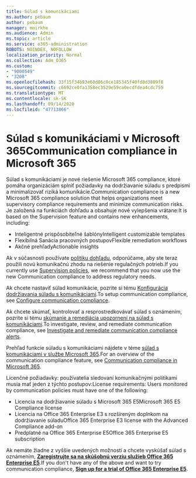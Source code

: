 ```yaml
---
title: Súlad s komunikáciami
ms.author: pebaum
author: pebaum
manager: mnirkhe
ms.audience: Admin
ms.topic: article
ms.service: o365-administration
ROBOTS: NOINDEX, NOFOLLOW
localization_priority: Normal
ms.collection: Adm_O365
ms.custom:
- "9000549"
- "3208"
ms.openlocfilehash: 33f15f34b93e60d86c0ce185345f40fd0d3809f8
ms.sourcegitcommit: c6692ce0fa1358ec3529e59ca0ecdfdea4cdc759
ms.translationtype: MT
ms.contentlocale: sk-SK
ms.lasthandoff: 09/14/2020
ms.locfileid: "47713866"
---
```

# <a name="communication-compliance-in-microsoft-365"></a><span data-ttu-id="af509-102">Súlad s komunikáciami v Microsoft 365</span><span class="sxs-lookup"><span data-stu-id="af509-102">Communication compliance in Microsoft 365</span></span>

<span data-ttu-id="af509-103">Súlad s komunikáciami je nové riešenie Microsoft 365 compliance, ktoré pomáha organizáciám splniť požiadavky na dodržiavanie súladu s predpismi a minimalizovať riziká komunikácie.</span><span class="sxs-lookup"><span data-stu-id="af509-103">Communication compliance is a new Microsoft 365 compliance solution that helps organizations meet supervisory compliance requirements and minimize communication risks.</span></span> <span data-ttu-id="af509-104">Je založená na funkciách dohľadu a obsahuje nové vylepšenia vrátane:</span><span class="sxs-lookup"><span data-stu-id="af509-104">It is based on the Supervision feature and contains new enhancements, including:</span></span>

- <span data-ttu-id="af509-105">Inteligentné prispôsobiteľné šablóny</span><span class="sxs-lookup"><span data-stu-id="af509-105">Intelligent customizable templates</span></span>
- <span data-ttu-id="af509-106">Flexibilná Sanácia pracovných postupov</span><span class="sxs-lookup"><span data-stu-id="af509-106">Flexible remediation workflows</span></span>
- <span data-ttu-id="af509-107">Akčné prehľady</span><span class="sxs-lookup"><span data-stu-id="af509-107">Actionable insights</span></span>

<span data-ttu-id="af509-108">Ak v súčasnosti používate [politiku dohľadu](https://docs.microsoft.com/microsoft-365/compliance/supervision-policies), odporúčame, aby ste teraz použili novú komunikačnú zhodu na riešenie regulačných potrieb.</span><span class="sxs-lookup"><span data-stu-id="af509-108">If you currently use [Supervision policies](https://docs.microsoft.com/microsoft-365/compliance/supervision-policies), we recommend that you now use the new Communication compliance to address regulatory needs.</span></span>

<span data-ttu-id="af509-109">Ak chcete nastaviť súlad komunikácie, pozrite si tému [Konfigurácia dodržiavania súladu s komunikáciami](https://docs.microsoft.com/microsoft-365/compliance/communication-compliance-configure).</span><span class="sxs-lookup"><span data-stu-id="af509-109">To setup communication compliance, see [Configure communication compliance](https://docs.microsoft.com/microsoft-365/compliance/communication-compliance-configure).</span></span>

<span data-ttu-id="af509-110">Ak chcete skúmať, kontrolovať a resprostredkovávať súlad s oznámením, pozrite si tému [skúmanie a remediácia upozornení na súlad s komunikáciami](https://docs.microsoft.com/microsoft-365/compliance/communication-compliance-investigate-remediate).</span><span class="sxs-lookup"><span data-stu-id="af509-110">To investigate, review, and remediate communication compliance, see [Investigate and remediate communication compliance alerts](https://docs.microsoft.com/microsoft-365/compliance/communication-compliance-investigate-remediate).</span></span>

<span data-ttu-id="af509-111">Prehľad funkcie súladu s komunikáciami nájdete v téme [súlad s komunikáciami v službe Microsoft 365](https://docs.microsoft.com/microsoft-365/compliance/communication-compliance).</span><span class="sxs-lookup"><span data-stu-id="af509-111">For an overview of the communication compliance feature, see [Communication compliance in Microsoft 365](https://docs.microsoft.com/microsoft-365/compliance/communication-compliance).</span></span>

<span data-ttu-id="af509-112">Licenčné požiadavky: používatelia sledovaní komunikačnými politikami musia mať jeden z týchto postupov:</span><span class="sxs-lookup"><span data-stu-id="af509-112">License requirements: Users monitored by communication policies must have one of the following:</span></span>

- <span data-ttu-id="af509-113">Licencia na dodržiavanie súladu s Microsoft 365 E5</span><span class="sxs-lookup"><span data-stu-id="af509-113">Microsoft 365 E5 Compliance license</span></span>
- <span data-ttu-id="af509-114">Licencia na Office 365 Enterprise E3 s rozšíreným doplnkom na dodržiavanie súladu</span><span class="sxs-lookup"><span data-stu-id="af509-114">Office 365 Enterprise E3 license with the Advanced Compliance add-on</span></span>
- <span data-ttu-id="af509-115">Predplatné na Office 365 Enterprise E5</span><span class="sxs-lookup"><span data-stu-id="af509-115">Office 365 Enterprise E5 subscription</span></span>

<span data-ttu-id="af509-116">Ak nemáte žiadne z vyššie uvedených možností a chcete vyskúšať súlad s oznámením, **[Zaregistrujte sa na skúšobnú verziu služieb Office 365 Enterprise E5](https://go.microsoft.com/fwlink/p/?LinkID=698279)**.</span><span class="sxs-lookup"><span data-stu-id="af509-116">If you don't have any of the above and want to try communication compliance, **[Sign up for a trial of Office 365 Enterprise E5](https://go.microsoft.com/fwlink/p/?LinkID=698279)**.</span></span>